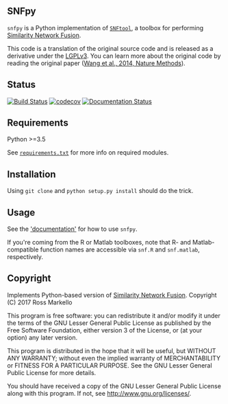 ## SNFpy

`snfpy` is a Python implementation of [`SNFtool`](https://github.com/maxconway/SNFtool), a toolbox for performing [Similarity Network Fusion](http://compbio.cs.toronto.edu/SNF/SNF/Software.html).

This code is a translation of the original source code and is released as a derivative under the [LGPLv3](https://github.com/rmarkello/snfpy/blob/master/LICENSE). You can learn more about the original code by reading the original paper ([Wang et al., 2014, Nature Methods](https://www.ncbi.nlm.nih.gov/pubmed/24464287)).

## Status
[![Build Status](https://travis-ci.org/rmarkello/snfpy.svg?branch=master)](https://travis-ci.org/rmarkello/snfpy)
[![codecov](https://codecov.io/gh/rmarkello/snfpy/branch/master/graph/badge.svg)](https://codecov.io/gh/rmarkello/snfpy)
[![Documentation Status](https://readthedocs.org/projects/snfpy/badge/?version=latest)](http://snfpy.readthedocs.io/en/latest/?badge=latest)

## Requirements
Python >=3.5

See [`requirements.txt`](https://github.com/rmarkello/snfpy/blob/master/requirements.txt) for more info on required modules.

## Installation
Using `git clone` and `python setup.py install` should do the trick.

## Usage
See the ['documentation'](http://snfpy.readthedocs.io/en/latest/usage.html) for how to use `snfpy`.

If you're coming from the R or Matlab toolboxes, note that R- and Matlab-compatible function names are accessible via `snf.R` and `snf.matlab`, respectively.

## Copyright
Implements Python-based version of [Similarity Network Fusion](http://compbio.cs.toronto.edu/SNF/SNF/Software.html). Copyright (C) 2017 Ross Markello

This program is free software: you can redistribute it and/or modify it under the terms of the GNU Lesser General Public License as published by the Free Software Foundation, either version 3 of the License, or (at your option) any later version.

This program is distributed in the hope that it will be useful, but WITHOUT ANY WARRANTY; without even the implied warranty of MERCHANTABILITY or FITNESS FOR A PARTICULAR PURPOSE. See the GNU Lesser General Public License for more details.

You should have received a copy of the GNU Lesser General Public License along with this program. If not, see <http://www.gnu.org/licenses/>.
